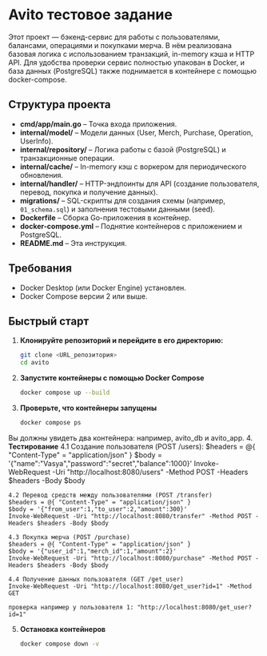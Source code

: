 # Avito тестовое задание

Этот проект — бэкенд-сервис для работы с пользователями, балансами, операциями и покупками мерча. В нём реализована базовая логика с использованием транзакций, in-memory кэша и HTTP API. Для удобства проверки сервис полностью упакован в Docker, и база данных (PostgreSQL) также поднимается в контейнере с помощью docker-compose.

## Структура проекта

- **cmd/app/main.go** – Точка входа приложения.
- **internal/model/** – Модели данных (User, Merch, Purchase, Operation, UserInfo).
- **internal/repository/** – Логика работы с базой (PostgreSQL) и транзакционные операции.
- **internal/cache/** – In-memory кэш с воркером для периодического обновления.
- **internal/handler/** – HTTP-эндпоинты для API (создание пользователя, перевод, покупка и получение данных).
- **migrations/** – SQL-скрипты для создания схемы (например, `01_schema.sql`) и заполнения тестовыми данными (seed).
- **Dockerfile** – Сборка Go-приложения в контейнер.
- **docker-compose.yml** – Поднятие контейнеров с приложением и PostgreSQL.
- **README.md** – Эта инструкция.

## Требования

- Docker Desktop (или Docker Engine) установлен.
- Docker Compose версии 2 или выше.

## Быстрый старт

1. **Клонируйте репозиторий и перейдите в его директорию:**

   ```bash
   git clone <URL_репозитория>
   cd avito
2.  **Запустите контейнеры с помощью Docker Compose**
    ```bash
    docker compose up --build
    
3. **Проверьте, что контейнеры запущены**
    ```bash
    docker compose ps
Вы должны увидеть два контейнера: например, avito_db и avito_app.
4.  **Тестирование**
    4.1 Создание пользователя (POST /users): 
    $headers = @{ "Content-Type" = "application/json" }
    $body = '{"name":"Vasya","password":"secret","balance":1000}'
    Invoke-WebRequest -Uri "http://localhost:8080/users" -Method POST -Headers $headers -Body $body
    
    4.2 Перевод средств между пользователями (POST /transfer)
    $headers = @{ "Content-Type" = "application/json" }
    $body = '{"from_user":1,"to_user":2,"amount":300}'
    Invoke-WebRequest -Uri "http://localhost:8080/transfer" -Method POST -Headers $headers -Body $body

    4.3 Покупка мерча (POST /purchase)
    $headers = @{ "Content-Type" = "application/json" }
    $body = '{"user_id":1,"merch_id":1,"amount":2}'
    Invoke-WebRequest -Uri "http://localhost:8080/purchase" -Method POST -Headers $headers -Body $body

    4.4 Получение данных пользователя (GET /get_user)
    Invoke-WebRequest -Uri "http://localhost:8080/get_user?id=1" -Method GET

    проверка например у пользователя 1: "http://localhost:8080/get_user?id=1"

5. **Остановка контейнеров**
    ```bash
   docker compose down -v